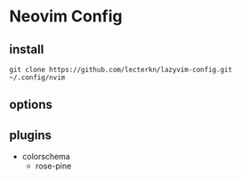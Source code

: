 # Neovim Config

## install


```shell
git clone https://github.com/lecterkn/lazyvim-config.git ~/.config/nvim
```

## options

## plugins

- colorschema
  - rose-pine
